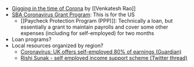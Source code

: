 - [Gigging in the time of Corona](https://artofgig.substack.com/p/gigging-in-the-time-of-corona) by [[Venkatesh Rao]]
- [SBA Coronavirus Grant Program](https://www.sba.gov/page/coronavirus-covid-19-small-business-guidance-loan-resources): This is for the US
    - [[Paycheck Protection Program (PPP)]]: Technically a loan, but essentially a grant to maintain payrolls and cover some other expenses (including for self-employed) for two months
- Loan programs?
- Local resources organized by region?
    - [Coronavirus: UK offers self-employed 80% of earnings (Guardian)](https://twitter.com/RishiSunak/status/1243222963337510912?s=20)
    - [Rishi Sunak - self employed income support scheme (Twitter thread)](https://twitter.com/RishiSunak/status/1243233696829882368)

